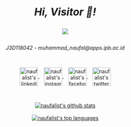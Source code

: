 <h1 align="center">
  <i>Hi, Visitor 👋!</i>
  <p align="center">
  <img src="https://profile-counter.glitch.me/naufalist/count.svg" />
  </p>
</h1>

<p align='center'>
  <i>J3D118042</i> - <i>muhammad_naufal@apps.ipb.ac.id</i>
</p>

<br/>

<p align="center">
  <a href="https://id.linkedin.com/in/naufalist">
    <img align="center" height="50" src="https://raw.githubusercontent.com/naufalist/naufalist/main/assets/linkedin.svg" alt="naufalist's linkedin"/>
  </a>&nbsp;&nbsp;
  <a href="https://instagram.com/naufalist/">
    <img align="center" height="50" src="https://raw.githubusercontent.com/naufalist/naufalist/main/assets/instagram.svg" alt="naufalist's instagram"/>
  </a>&nbsp;&nbsp;
  <a href="https://facebook.com/doctoroctopus/">
    <img align="center" height="50" src="https://raw.githubusercontent.com/naufalist/naufalist/main/assets/facebook.svg" alt="naufalist's facebook"/>
  </a>&nbsp;&nbsp;
  <a href="https://twitter.com/naufalist/">
    <img align="center" height="50" src="https://raw.githubusercontent.com/naufalist/naufalist/main/assets/twitter.svg" alt="naufalist's twitter"/>
  </a>
</p>

<br/>

<p align="center">
  <a href="#">
    <img align="center" src="https://github-readme-stats.vercel.app/api?username=naufalist&show_icons=true&theme=dracula&count_private=true&hide=contribs,issues,prs" alt="naufalist's github stats"/>
  </a>
  <br/><br/>
  <a href="#">
    <img align="center" src="https://github-readme-stats.vercel.app/api/top-langs/?username=naufalist&layout=compact&theme=dracula" alt="naufalist's top languages"/>
  </a>
</p>

<br/>

<!--
### Hi there 👋


**naufalist/naufalist** is a ✨ _special_ ✨ repository because its `README.md` (this file) appears on your GitHub profile.

Here are some ideas to get you started:

- 🔭 I’m currently working on ...
- 🌱 I’m currently learning ...
- 👯 I’m looking to collaborate on ...
- 🤔 I’m looking for help with ...
- 💬 Ask me about ...
- 📫 How to reach me: ...
- 😄 Pronouns: ...
- ⚡ Fun fact: ...
-->

